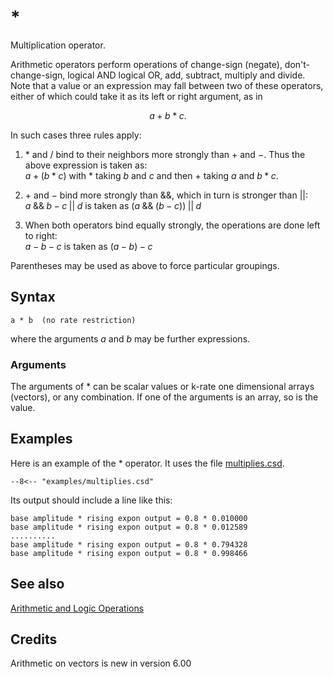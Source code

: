 <!--
id:multiplies
category:Mathematical Operations:Arithmetic and Logic Operations
-->
# &ast;
Multiplication operator.

Arithmetic operators perform operations of change-sign (negate), don't-change-sign, logical AND logical OR, add, subtract, multiply and divide. Note that a value or an expression may fall between two of these operators, either of which could take it as its left or right argument, as in

$$
a + b * c.
$$

In such cases three rules apply:

1. $*$ and $/$ bind to their neighbors more strongly than $+$ and $-$. Thus the above expression is taken as:<br>
$a + (b * c)$ with $*$ taking $b$ and $c$ and then $+$ taking $a$ and $b * c$.

2. $+$ and $-$ bind more strongly than &amp;&amp;, which in turn is stronger than &verbar;&verbar;:<br>
$a \;\&\&\; b - c \;||\; d$ is taken as $(a \;\&\&\; (b - c))\;||\; d$

3. When both operators bind equally strongly, the operations are done left to right:<br>
$a - b - c$ is taken as $(a - b) - c$

Parentheses may be used as above to force particular groupings.

## Syntax
``` csound-orc
a * b  (no rate restriction)
```

where the arguments $a$ and $b$ may be further expressions.

### Arguments

The arguments of &ast; can be scalar values or k-rate one dimensional arrays (vectors), or any combination.  If one of the arguments is an array, so is the value.

## Examples

Here is an example of the &ast; operator. It uses the file [multiplies.csd](../../examples/multiplies.csd).

``` csound-csd title="Example of the &ast; operator." linenums="1"
--8<-- "examples/multiplies.csd"
```

Its output should include a line like this:

```
base amplitude * rising expon output = 0.8 * 0.010000
base amplitude * rising expon output = 0.8 * 0.012589
..........
base amplitude * rising expon output = 0.8 * 0.794328
base amplitude * rising expon output = 0.8 * 0.998466
```

## See also

[Arithmetic and Logic Operations](../../math/artlogic)

## Credits

Arithmetic on vectors is new in version 6.00
